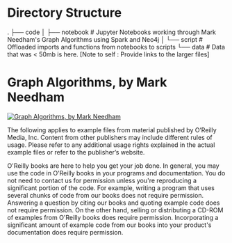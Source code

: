 # Directory Structure
.
├── code 
│   ├── notebook      # Jupyter Notebooks working through Mark Needham's Graph Algorithms using Spark and Neo4j
│   └── script        # Offloaded imports and functions from notebooks to scripts
└── data              # Data that was < 50mb is here. [Note to self : Provide links to the larger files]


# Graph Algorithms, by Mark Needham
	  
[![Graph Algorithms, by Mark Needham](http://akamaicovers.oreilly.com/images/9781492047612/cat.gif)](https://www.safaribooksonline.com/library/view/title/9781492047674//)
	  
The following applies to example files from material published by O’Reilly Media, Inc. Content from other publishers may include different rules of usage. Please refer to any additional usage rights explained in the actual example files or refer to the publisher’s website.
	  
O'Reilly books are here to help you get your job done. In general, you may use the code in O'Reilly books in your programs and documentation. You do not need to contact us for permission unless you're reproducing a significant portion of the code. For example, writing a program that uses several chunks of code from our books does not require permission. Answering a question by citing our books and quoting example code does not require permission. On the other hand, selling or distributing a CD-ROM of examples from O'Reilly books does require permission. Incorporating a significant amount of example code from our books into your product's documentation does require permission.
 
